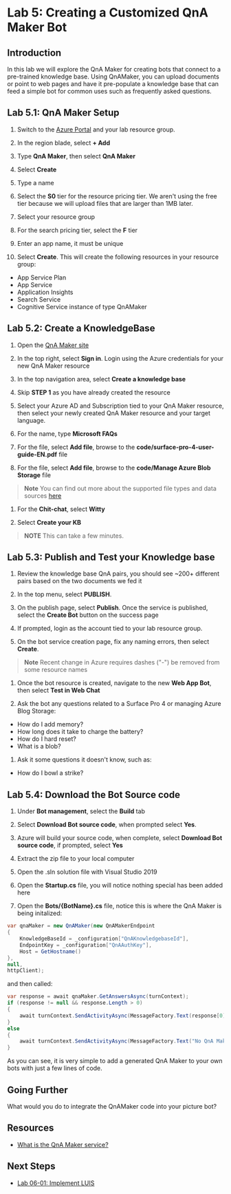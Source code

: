 # Lab 5: Creating a Customized QnA Maker Bot

## Introduction

In this lab we will explore the QnA Maker for creating bots that connect to a pre-trained knowledge base.  Using QnAMaker, you can upload documents or point to web pages and have it pre-populate a knowledge base that can feed a simple bot for common uses such as frequently asked questions.

## Lab 5.1: QnA Maker Setup

1. Switch to the [Azure Portal](https://portal.azure.com) and your lab resource group.

2. In the region blade, select **+ Add**

3. Type **QnA Maker**, then select **QnA Maker**

4. Select **Create**

5. Type a name

6. Select the **S0** tier for the resource pricing tier.  We aren't using the free tier because we will upload files that are larger than 1MB later.

7. Select your resource group

8. For the search pricing tier, select the **F** tier

9. Enter an app name, it must be unique

10. Select **Create**.  This will create the following resources in your resource group:

- App Service Plan
- App Service
- Application Insights
- Search Service
- Cognitive Service instance of type QnAMaker

## Lab 5.2: Create a KnowledgeBase

1. Open the [QnA Maker site](https://qnamaker.ai)

1. In the top right, select **Sign in**.  Login using the Azure credentials for your new QnA Maker resource

1. In the top navigation area, select **Create a knowledge base**

1. Skip **STEP 1** as you have already created the resource

1. Select your Azure AD and Subscription tied to your QnA Maker resource, then select your newly created QnA Maker resource and your target language.

1. For the name, type **Microsoft FAQs**

1. For the file, select **Add file**, browse to the **code/surface-pro-4-user-guide-EN.pdf** file

1. For the file, select **Add file**, browse to the **code/Manage Azure Blob Storage** file

> **Note** You can find out more about the supported file types and data sources [here](https://docs.microsoft.com/en-us/azure/cognitive-services/qnamaker/concepts/data-sources-supported)

1. For the **Chit-chat**, select **Witty**

1. Select **Create your KB**

> **NOTE** This can take a few minutes.

## Lab 5.3: Publish and Test your Knowledge base

1. Review the knowledge base QnA pairs, you should see ~200+ different pairs based on the two documents we fed it

1. In the top menu, select **PUBLISH**.  

1. On the publish page, select **Publish**.  Once the service is published, select the **Create Bot** button on the success page

1. If prompted, login as the account tied to your lab resource group.

1. On the bot service creation page, fix any naming errors, then select **Create**.

> **Note**  Recent change in Azure requires dashes ("-") be removed from some resource names

1. Once the bot resource is created, navigate to the new **Web App Bot**, then select **Test in Web Chat**

1. Ask the bot any questions related to a Surface Pro 4 or managing Azure Blog Storage:

- How do I add memory?
- How long does it take to charge the battery?
- How do I hard reset?
- What is a blob?

1. Ask it some questions it doesn't know, such as:

- How do I bowl a strike?

## Lab 5.4: Download the Bot Source code

1. Under **Bot management**, select the **Build** tab

1. Select **Download Bot source code**, when prompted select **Yes**.  

1. Azure will build your source code, when complete, select **Download Bot source code**, if prompted, select **Yes**

1. Extract the zip file to your local computer

1. Open the .sln solution file with Visual Studio 2019

1. Open the **Startup.cs** file, you will notice nothing special has been added here

1. Open the **Bots/{BotName}.cs** file, notice this is where the QnA Maker is being initalized:

```csharp
var qnaMaker = new QnAMaker(new QnAMakerEndpoint
{
    KnowledgeBaseId = _configuration["QnAKnowledgebaseId"],
    EndpointKey = _configuration["QnAAuthKey"],
    Host = GetHostname()
},
null,
httpClient);
```

and then called:

```csharp
var response = await qnaMaker.GetAnswersAsync(turnContext);
if (response != null && response.Length > 0)
{
    await turnContext.SendActivityAsync(MessageFactory.Text(response[0].Answer), cancellationToken);
}
else
{
    await turnContext.SendActivityAsync(MessageFactory.Text("No QnA Maker answers were found."), cancellationToken);
}
```

As you can see, it is very simple to add a generated QnA Maker to your own bots with just a few lines of code.

## Going Further

What would you do to integrate the QnAMaker code into your picture bot?

## Resources

- [What is the QnA Maker service?](https://docs.microsoft.com/en-us/azure/cognitive-services/qnamaker/overview/overview)

## Next Steps

- [Lab 06-01: Implement LUIS](../Lab6-Implement_LUIS/01-Introduction.md)